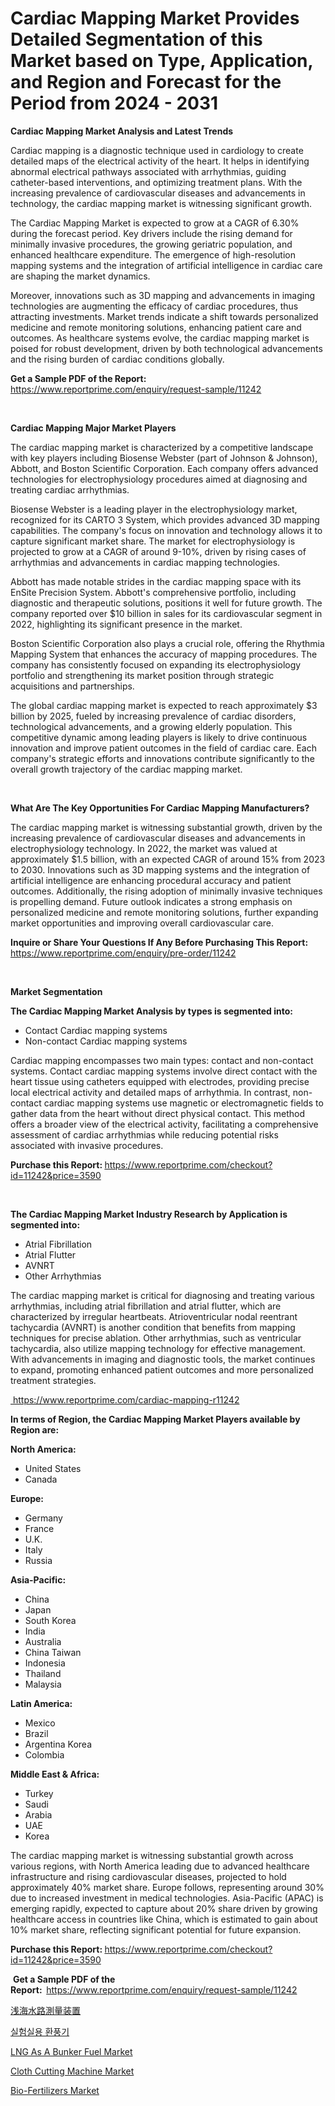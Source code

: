 <p><h1>Cardiac Mapping Market Provides Detailed Segmentation of this Market based on Type, Application, and Region and Forecast for the Period from 2024 - 2031</h1></p><p><strong>Cardiac Mapping Market Analysis and Latest Trends</strong></p>
<p><p>Cardiac mapping is a diagnostic technique used in cardiology to create detailed maps of the electrical activity of the heart. It helps in identifying abnormal electrical pathways associated with arrhythmias, guiding catheter-based interventions, and optimizing treatment plans. With the increasing prevalence of cardiovascular diseases and advancements in technology, the cardiac mapping market is witnessing significant growth.</p><p>The Cardiac Mapping Market is expected to grow at a CAGR of 6.30% during the forecast period. Key drivers include the rising demand for minimally invasive procedures, the growing geriatric population, and enhanced healthcare expenditure. The emergence of high-resolution mapping systems and the integration of artificial intelligence in cardiac care are shaping the market dynamics.</p><p>Moreover, innovations such as 3D mapping and advancements in imaging technologies are augmenting the efficacy of cardiac procedures, thus attracting investments. Market trends indicate a shift towards personalized medicine and remote monitoring solutions, enhancing patient care and outcomes. As healthcare systems evolve, the cardiac mapping market is poised for robust development, driven by both technological advancements and the rising burden of cardiac conditions globally.</p></p>
<p><strong>Get a Sample PDF of the Report:&nbsp;</strong> <a href="https://www.reportprime.com/enquiry/request-sample/11242">https://www.reportprime.com/enquiry/request-sample/11242</a></p>
<p>&nbsp;</p>
<p><strong>Cardiac Mapping Major Market Players</strong></p>
<p><p>The cardiac mapping market is characterized by a competitive landscape with key players including Biosense Webster (part of Johnson & Johnson), Abbott, and Boston Scientific Corporation. Each company offers advanced technologies for electrophysiology procedures aimed at diagnosing and treating cardiac arrhythmias.</p><p>Biosense Webster is a leading player in the electrophysiology market, recognized for its CARTO 3 System, which provides advanced 3D mapping capabilities. The company's focus on innovation and technology allows it to capture significant market share. The market for electrophysiology is projected to grow at a CAGR of around 9-10%, driven by rising cases of arrhythmias and advancements in cardiac mapping technologies.</p><p>Abbott has made notable strides in the cardiac mapping space with its EnSite Precision System. Abbott's comprehensive portfolio, including diagnostic and therapeutic solutions, positions it well for future growth. The company reported over $10 billion in sales for its cardiovascular segment in 2022, highlighting its significant presence in the market.</p><p>Boston Scientific Corporation also plays a crucial role, offering the Rhythmia Mapping System that enhances the accuracy of mapping procedures. The company has consistently focused on expanding its electrophysiology portfolio and strengthening its market position through strategic acquisitions and partnerships.</p><p>The global cardiac mapping market is expected to reach approximately $3 billion by 2025, fueled by increasing prevalence of cardiac disorders, technological advancements, and a growing elderly population. This competitive dynamic among leading players is likely to drive continuous innovation and improve patient outcomes in the field of cardiac care. Each company's strategic efforts and innovations contribute significantly to the overall growth trajectory of the cardiac mapping market.</p></p>
<p>&nbsp;</p>
<p><strong>What Are The Key Opportunities For Cardiac Mapping Manufacturers?</strong></p>
<p><p>The cardiac mapping market is witnessing substantial growth, driven by the increasing prevalence of cardiovascular diseases and advancements in electrophysiology technology. In 2022, the market was valued at approximately $1.5 billion, with an expected CAGR of around 15% from 2023 to 2030. Innovations such as 3D mapping systems and the integration of artificial intelligence are enhancing procedural accuracy and patient outcomes. Additionally, the rising adoption of minimally invasive techniques is propelling demand. Future outlook indicates a strong emphasis on personalized medicine and remote monitoring solutions, further expanding market opportunities and improving overall cardiovascular care.</p></p>
<p><strong>Inquire or Share Your Questions If Any Before Purchasing This Report:</strong> <a href="https://www.reportprime.com/enquiry/pre-order/11242">https://www.reportprime.com/enquiry/pre-order/11242</a></p>
<p>&nbsp;</p>
<p><strong>Market Segmentation</strong></p>
<p><strong>The Cardiac Mapping Market Analysis by types is segmented into:</strong></p>
<p><ul><li>Contact Cardiac mapping systems</li><li>Non-contact Cardiac mapping systems</li></ul></p>
<p><p>Cardiac mapping encompasses two main types: contact and non-contact systems. Contact cardiac mapping systems involve direct contact with the heart tissue using catheters equipped with electrodes, providing precise local electrical activity and detailed maps of arrhythmia. In contrast, non-contact cardiac mapping systems use magnetic or electromagnetic fields to gather data from the heart without direct physical contact. This method offers a broader view of the electrical activity, facilitating a comprehensive assessment of cardiac arrhythmias while reducing potential risks associated with invasive procedures.</p></p>
<p><strong>Purchase this Report:&nbsp;</strong><a href="https://www.reportprime.com/checkout?id=11242&price=3590">https://www.reportprime.com/checkout?id=11242&price=3590</a></p>
<p>&nbsp;</p>
<p><strong>The Cardiac Mapping Market Industry Research by Application is segmented into:</strong></p>
<p><ul><li>Atrial Fibrillation</li><li>Atrial Flutter</li><li>AVNRT</li><li>Other Arrhythmias</li></ul></p>
<p><p>The cardiac mapping market is critical for diagnosing and treating various arrhythmias, including atrial fibrillation and atrial flutter, which are characterized by irregular heartbeats. Atrioventricular nodal reentrant tachycardia (AVNRT) is another condition that benefits from mapping techniques for precise ablation. Other arrhythmias, such as ventricular tachycardia, also utilize mapping technology for effective management. With advancements in imaging and diagnostic tools, the market continues to expand, promoting enhanced patient outcomes and more personalized treatment strategies.</p></p>
<p><a href="https://www.reportprime.com/cardiac-mapping-r11242">&nbsp;https://www.reportprime.com/cardiac-mapping-r11242</a></p>
<p><strong>In terms of Region, the Cardiac Mapping Market Players available by Region are:</strong></p>
<p>
    <p> <strong> North America: </strong>
        <ul>
            <li>United States</li>
            <li>Canada</li>
        </ul>
        </p> 
    <p> <strong> Europe: </strong>
        <ul>
            <li>Germany</li>
            <li>France</li>
            <li>U.K.</li>
            <li>Italy</li>
            <li>Russia</li>
        </ul>
        </p> 
    <p> <strong> Asia-Pacific: </strong>
        <ul>
            <li>China</li>
            <li>Japan</li>
            <li>South Korea</li>
            <li>India</li>
            <li>Australia</li>
            <li>China Taiwan</li>
            <li>Indonesia</li>
            <li>Thailand</li>
            <li>Malaysia</li>
        </ul>
        </p> 
    <p> <strong> Latin America: </strong>
        <ul>
            <li>Mexico</li>
            <li>Brazil</li>
            <li>Argentina Korea</li>
            <li>Colombia</li>
        </ul>
        </p> 
    <p> <strong> Middle East & Africa: </strong>
        <ul>
            <li>Turkey</li>
            <li>Saudi</li>
            <li>Arabia</li>
            <li>UAE</li>
            <li>Korea</li>
        </ul>
    </p>
    </p>
<p><p>The cardiac mapping market is witnessing substantial growth across various regions, with North America leading due to advanced healthcare infrastructure and rising cardiovascular diseases, projected to hold approximately 40% market share. Europe follows, representing around 30% due to increased investment in medical technologies. Asia-Pacific (APAC) is emerging rapidly, expected to capture about 20% share driven by growing healthcare access in countries like China, which is estimated to gain about 10% market share, reflecting significant potential for future expansion.</p></p>
<p><strong>Purchase this Report: </strong><a href="https://www.reportprime.com/checkout?id=11242&price=3590">https://www.reportprime.com/checkout?id=11242&price=3590</a></p>
<p>&nbsp;<strong>Get a Sample PDF of the Report:&nbsp;&nbsp;</strong><a href="https://www.reportprime.com/enquiry/request-sample/11242">https://www.reportprime.com/enquiry/request-sample/11242</a></p>
<p><strong></strong></p>
<p><p><a href="https://medium.com/@jessicagtk0/shallow-water-hydrographic-survey-equipment-market-%E3%81%AF-%E3%82%B3%E3%82%B9%E3%83%88%E7%AE%A1%E7%90%86%E3%81%A8%E5%8A%B9%E7%8E%87%E5%90%91%E4%B8%8A%E3%82%92%E5%84%AA%E5%85%88%E3%81%97%E3%81%BE%E3%81%99-3937a9cf1b10">浅海水路測量装置</a></p><p><a href="https://medium.com/@matthew_harrop14/%EC%8B%A4%ED%97%98%EC%8B%A4-%ED%99%98%ED%92%8D%EA%B8%B0-%EC%8B%9C%EC%9E%A5%EC%9D%98-%EC%8B%A0%ED%9D%A5-%ED%8A%B8%EB%A0%8C%EB%93%9C-2024-2031%EB%85%84-%EA%B8%80%EB%A1%9C%EB%B2%8C-%EC%A0%84%EB%A7%9D-%EB%B0%8F-%EB%AF%B8%EB%9E%98-%EC%A0%84%EB%A7%9D-e47252319211">실험실용 환풍기</a></p><p><a href="https://medium.com/@kavonhansen2022/the-lng-as-a-bunker-fuel-market-report-analyzes-important-operational-and-performance-data-so-one-e4c4cd09ce0e">LNG As A Bunker Fuel Market</a></p><p><a href="https://www.linkedin.com/pulse/global-cloth-cutting-machine-market-size-trends-analysis-regional-rbohc?trackingId=ArLjjTHcSRyDxwoeYRCrlA%3D%3D">Cloth Cutting Machine Market</a></p><p><a href="https://github.com/JakirUddin511/Market-Research-Report-List-1/blob/main/bio-fertilizers-market.md">Bio-Fertilizers Market</a></p></p>